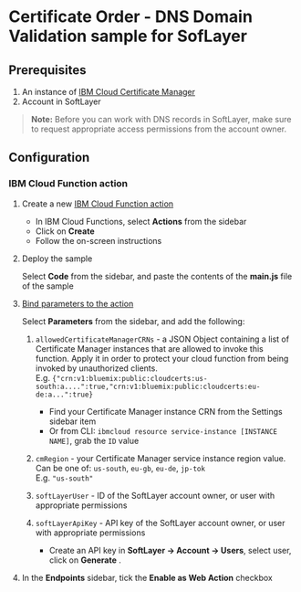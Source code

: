 # Certificate Order -  DNS Domain Validation sample for SofLayer
## Prerequisites
 
1. An instance of [IBM Cloud Certificate Manager](https://cloud.ibm.com/docs/services/certificate-manager)
2. Account in SoftLayer

> **Note:** Before you can work with DNS records in SoftLayer, make sure to request appropriate access permissions from the account owner.

## Configuration
### IBM Cloud Function action
1. Create a new [IBM Cloud Function action](https://cloud.ibm.com/docs/openwhisk/index.html#openwhisk_start_hello_world)
   
   * In IBM Cloud Functions, select **Actions** from the sidebar
   * Click on **Create**
   * Follow the on-screen instructions
   
2. Deploy the sample
   
   Select **Code** from the sidebar, and paste the contents of the **main.js** file of the sample
 
3. [Bind parameters to the action](https://cloud.ibm.com/docs/openwhisk/parameters.html#default-params-action) 

   Select **Parameters** from the sidebar, and add the following:
   
    1. `allowedCertificateManagerCRNs` - a JSON Object containing a list of Certificate Manager instances that are allowed to invoke this function.
        Apply it in order to protect your cloud function from being invoked by unauthorized clients.  
        E.g. `{"crn:v1:bluemix:public:cloudcerts:us-south:a....":true,"crn:v1:bluemix:public:cloudcerts:eu-de:a...":true}` 
        
        * Find your Certificate Manager instance CRN from the Settings sidebar item
        * Or from CLI: `ibmcloud resource service-instance [INSTANCE NAME]`, grab the `ID` value
       
    2. `cmRegion` - your Certificate Manager service instance region value. Can be one of: `us-south`, `eu-gb`, `eu-de`, `jp-tok`  
        E.g. `"us-south"`
 
    3. `softLayerUser` - ID of the SoftLayer account owner, or user with appropriate permissions
    
    4. `softLayerApiKey` - API key of the SoftLayer account owner, or user with appropriate permissions
 
         * Create an API key in **SoftLayer -> Account -> Users**, select user, click on **Generate** .
         
  4. In the **Endpoints** sidebar, tick the **Enable as Web Action** checkbox
 
